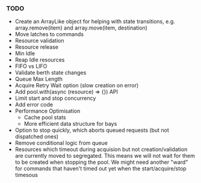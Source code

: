 
### TODO
- Create an ArrayLike object for helping with state transitions, e.g. array.remove(item) and array.move(item, destination)
- Move latches to commands
- Resource validation
- Resource release
- Min Idle
- Reap Idle resources
- FIFO vs LIFO
- Validate berth state changes
- Queue Max Length
- Acquire Retry Wait option (slow creation on error)
- Add pool.with(async (resource) => {}) API
- Limit start and stop concurrency
- Add error code
- Performance Optimisation
	- Cache pool stats
	- More efficient data structure for bays
- Option to stop quickly, which aborts queued requests (but not dispatched ones)
- Remove conditional logic from queue
- Resources which timeout during acquision but not creation/validation are currently moved to segregated. This means we will not wait for them to be created when stopping the pool. We might need another "ward" for commands that haven't timed out yet when the start/acquire/stop timesous